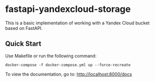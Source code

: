 # fastapi-yandexcloud-storage

This is a basic implementation of working with a Yandex Cloud bucket based on FastAPI.

## Quick Start


Use Makefile or run the following command:
```
docker-compose -f docker-compose.yml up --force-recreate
```
To view the documentation, go to: [http://localhost:8000/docs](http://localhost:8000/docs)
